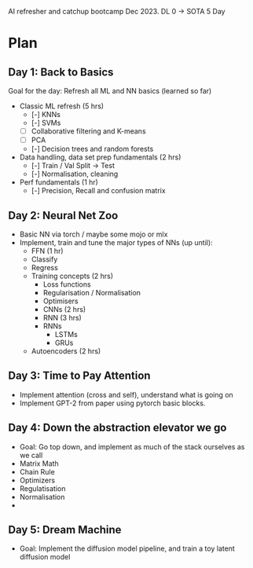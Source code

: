 AI refresher and catchup bootcamp Dec 2023.
DL 0 -> SOTA 5 Day

# Plan

## Day 1: Back to Basics
Goal for the day: Refresh all ML and NN basics (learned so far)
- Classic ML refresh (5 hrs)
	- [-] KNNs
	- [-] SVMs
	- [ ] Collaborative filtering and K-means
	- [ ] PCA
	- [-] Decision trees and random forests
- Data handling, data set prep fundamentals (2 hrs)
	- [-] Train / Val  Split -> Test
	- [-] Normalisation, cleaning
- Perf fundamentals (1 hr)
	- [-] Precision, Recall and confusion matrix

## Day 2: Neural Net Zoo
- Basic NN via torch / maybe some mojo or mlx
- Implement, train and tune the major types of NNs (up until):
	- FFN (1 hr)
    - Classify
    - Regress
  - Training concepts (2 hrs)
    - Loss functions
    - Regularisation / Normalisation
    - Optimisers
	- CNNs (2 hrs)
	- RNN (3 hrs)
    - RNNs 
		- LSTMs
		- GRUs
  - Autoencoders (2 hrs)


## Day 3: Time to Pay Attention
- Implement attention (cross and self), understand what is going on
- Implement GPT-2 from paper using pytorch basic blocks. 


## Day 4: Down the abstraction elevator we go
- Goal: Go top down, and implement as much of the stack ourselves as we call
- Matrix Math
- Chain Rule
- Optimizers
- Regulatisation
- Normalisation
- 

## Day 5: Dream Machine
- Goal: Implement the diffusion model pipeline, and train a toy latent diffusion model